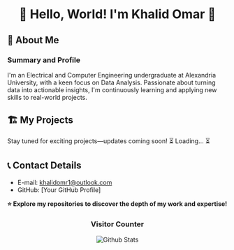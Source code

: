 # <div align="center">🌟 Hello, World! I'm Khalid Omar 🚀</div>


## 📖 About Me
### Summary and Profile
I'm an Electrical and Computer Engineering undergraduate at Alexandria University, with a keen focus on Data Analysis. Passionate about turning data into actionable insights, I'm continuously learning and applying new skills to real-world projects.

## 🏗️ My Projects
Stay tuned for exciting projects—updates coming soon!
⏳ Loading... ⏳



## 📞 Contact Details
- E-mail: khalidomr1@outlook.com
- GitHub: [Your GitHub Profile]

**⭐️ Explore my repositories to discover the depth of my work and expertise!**

### <p align="center">Visitor Counter<p>

<p align="center">
  <img src="Bottom.svg" alt="Github Stats" />
</p>

<!--
**khalidy01/khalidy01** is a ✨ _special_ ✨ repository because its `README.md` (this file) appears on your GitHub profile.

Here are some ideas to get you started:

- 🔭 I’m currently working on ...
- 🌱 I’m currently learning ...
- 👯 I’m looking to collaborate on ...
- 🤔 I’m looking for help with ...
- 💬 Ask me about ...
- 📫 How to reach me: ...
- 😄 Pronouns: ...
- ⚡ Fun fact: ...
-->

